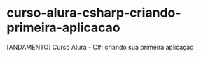 # curso-alura-csharp-criando-primeira-aplicacao
[ANDAMENTO] Curso Alura - C#: criando sua primeira aplicação
